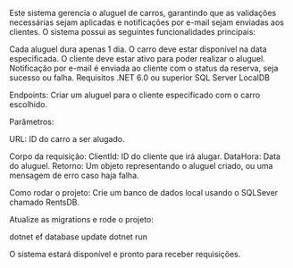 Este sistema gerencia o aluguel de carros, garantindo que as validações necessárias sejam aplicadas e notificações por e-mail sejam enviadas aos clientes. O sistema possui as seguintes funcionalidades principais:

Cada aluguel dura apenas 1 dia.
O carro deve estar disponível na data especificada.
O cliente deve estar ativo para poder realizar o aluguel.
Notificação por e-mail é enviada ao cliente com o status da reserva, seja sucesso ou falha.
Requisitos
.NET 6.0 ou superior
SQL Server LocalDB

Endpoints:
Criar um aluguel para o cliente especificado com o carro escolhido.

Parâmetros:

URL: ID do carro a ser alugado.

Corpo da requisição:
ClientId: ID do cliente que irá alugar.
DataHora: Data do aluguel.
Retorno: Um objeto representando o aluguel criado, ou uma mensagem de erro caso haja falha.

Como rodar o projeto:
Crie um banco de dados local usando o SQLSever chamado RentsDB.

Atualize as migrations e rode o projeto:

dotnet ef database update
dotnet run

O sistema estará disponível e pronto para receber requisições.
